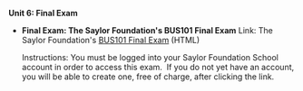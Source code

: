 **Unit 6: Final Exam** <span id="6"></span> 
-   **Final Exam: The Saylor Foundation's BUS101 Final Exam**
    Link: The Saylor Foundation's [BUS101 Final
    Exam](http://school.saylor.org/course/enrol.php?id=249) (HTML)  
      
     Instructions: You must be logged into your Saylor Foundation School
    account in order to access this exam.  If you do not yet have an
    account, you will be able to create one, free of charge, after
    clicking the link. 


